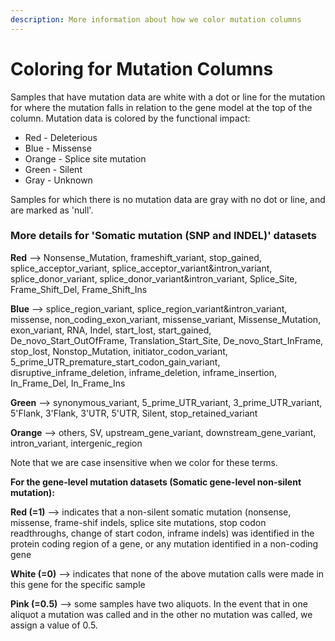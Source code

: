 ```yaml
---
description: More information about how we color mutation columns
---
```


# Coloring for Mutation Columns

Samples that have mutation data are white with a dot or line for the mutation for where the mutation falls in relation to the gene model at the top of the column. Mutation data is colored by the functional impact:

* Red - Deleterious
* Blue - Missense
* Orange - Splice site mutation
* Green - Silent
* Gray - Unknown

Samples for which there is no mutation data are gray with no dot or line, and are marked as 'null'.

### **More details for 'S**omatic mutation (SNP and INDEL)' datasets

**Red** --> Nonsense\_Mutation, frameshift\_variant, stop\_gained, splice\_acceptor\_variant, splice\_acceptor\_variant\&intron\_variant, splice\_donor\_variant, splice\_donor\_variant\&intron\_variant, Splice\_Site, Frame\_Shift\_Del, Frame\_Shift\_Ins

**Blue** --> splice\_region\_variant, splice\_region\_variant\&intron\_variant, missense, non\_coding\_exon\_variant, missense\_variant, Missense\_Mutation, exon\_variant, RNA, Indel, start\_lost, start\_gained, De\_novo\_Start\_OutOfFrame, Translation\_Start\_Site, De\_novo\_Start\_InFrame, stop\_lost, Nonstop\_Mutation, initiator\_codon\_variant, 5\_prime\_UTR\_premature\_start\_codon\_gain\_variant, disruptive\_inframe\_deletion, inframe\_deletion, inframe\_insertion, In\_Frame\_Del, In\_Frame\_Ins

**Green** --> synonymous\_variant, 5\_prime\_UTR\_variant, 3\_prime\_UTR\_variant, 5'Flank, 3'Flank, 3'UTR, 5'UTR, Silent, stop\_retained\_variant

**Orange** --> others, SV, upstream_gene_variant, downstream\_gene\_variant, intron\_variant, intergenic\_region

Note that we are case insensitive when we color for these terms.

**For the gene-level mutation datasets (Somatic gene-level non-silent mutation):**

**Red (=1)** --> indicates that a non-silent somatic mutation (nonsense, missense, frame-shif indels, splice site mutations, stop codon readthroughs, change of start codon, inframe indels) was identified in the protein coding region of a gene, or any mutation identified in a non-coding gene

**White (=0)** --> indicates that none of the above mutation calls were made in this gene for the specific sample

**Pink (=0.5)** --> some samples have two aliquots. In the event that in one aliquot a mutation was called and in the other no mutation was called, we assign a value of 0.5.

